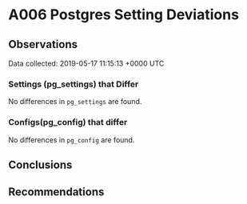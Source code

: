 # A006 Postgres Setting Deviations #

## Observations ##
Data collected: 2019-05-17 11:15:13 +0000 UTC  

### Settings (pg_settings) that Differ ###

No differences in `pg_settings` are found.

### Configs(pg_config) that differ ###

No differences in `pg_config` are found.



## Conclusions ##


## Recommendations ##

